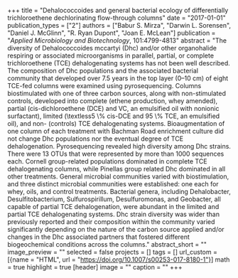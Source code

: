 +++
title = "Dehalococcoides and general bacterial ecology of differentially trichloroethene dechlorinating flow-through columns"
date = "2017-01-01"
publication_types = ["2"]
authors = ["Babur S. Mirza", "Darwin L. Sorensen", "Daniel J. McGlinn", "R. Ryan Dupont", "Joan E. McLean"]
publication = "_Applied Microbiology and Biotechnology_, 101:4799-4813"
abstract = "The diversity of Dehalococcoides mccartyi (Dhc) and/or other organohalide respiring or associated microorganisms in parallel, partial, or complete trichloroethene (TCE) dehalogenating systems has not been well described. The composition of Dhc populations and the associated bacterial community that developed over 7.5 years in the top layer (0–10 cm) of eight TCE-fed columns were examined using pyrosequencing. Columns biostimulated with one of three carbon sources, along with non-stimulated controls, developed into complete (ethene production, whey amended), partial (cis-dichloroethene (DCE) and VC, an emulsified oil with nonionic surfactant), limited (\\textless5 \\% cis-DCE and 95 \\% TCE, an emulsified oil), and non- (controls) TCE dehalogenating systems. Bioaugmentation of one column of each treatment with Bachman Road enrichment culture did not change Dhc populations nor the eventual degree of TCE dehalogenation. Pyrosequencing revealed high diversity among Dhc strains. There were 13 OTUs that were represented by more than 1000 sequences each. Cornell group-related populations dominated in complete TCE dehalogenating columns, while Pinellas group related Dhc dominated in all other treatments. General microbial communities varied with biostimulation, and three distinct microbial communities were established: one each for whey, oils, and control treatments. Bacterial genera, including Dehalobacter, Desulfitobacterium, Sulfurospirillum, Desulfuromonas, and Geobacter, all capable of partial TCE dehalogenation, were abundant in the limited and partial TCE dehalogenating systems. Dhc strain diversity was wider than previously reported and their composition within the community varied significantly depending on the nature of the carbon source applied and/or changes in the Dhc associated partners that fostered different biogeochemical conditions across the columns."
abstract_short = ""
image_preview = ""
selected = false
projects = []
tags = []
url_custom = [{name = "HTML", url = "https://doi.org/10.1007/s00253-017-8180-1"}]
math = true
highlight = true
[header]
image = ""
caption = ""
+++

